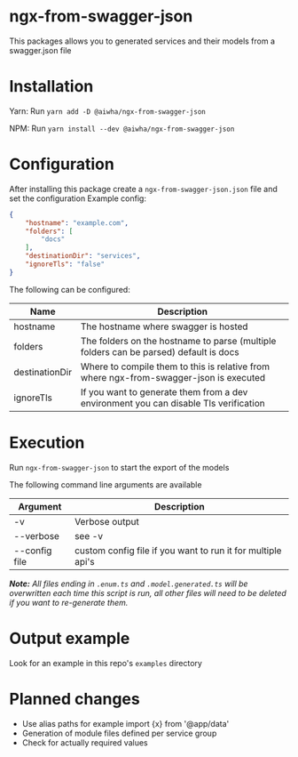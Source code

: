 # ngx-from-swagger-json

This packages allows you to generated services and their models from a swagger.json file

# Installation

Yarn: Run `yarn add -D @aiwha/ngx-from-swagger-json`

NPM:  Run `yarn install --dev @aiwha/ngx-from-swagger-json`

# Configuration

After installing this package create a `ngx-from-swagger-json.json` file and set the configuration
Example config:
```json
{
	"hostname": "example.com",
	"folders": [
		"docs"
	],
	"destinationDir": "services",
	"ignoreTls": "false"
}
```

The following can be configured:

| Name | Description |
|----------|-------------|
| hostname | The hostname where swagger is hosted |
| folders | The folders on the hostname to parse (multiple folders can be parsed) default is docs |
| destinationDir | Where to compile them to this is relative from where ngx-from-swagger-json is executed |
| ignoreTls | If you want to generate them from a dev environment you can disable Tls verification |

# Execution

Run `ngx-from-swagger-json` to start the export of the models

The following command line arguments are available

| Argument | Description |
|----------|-------------|
| -v | Verbose output |
| --verbose | see -v |
| --config file | custom config file if you want to run it for multiple api's |

***Note:** All files ending in `.enum.ts` and `.model.generated.ts` will be overwritten each time this script is run, all other files will need to be deleted if you want to re-generate them.*

# Output example

Look for an example in this repo's `examples` directory

# Planned changes

- Use alias paths for example import {x} from '@app/data'
- Generation of module files defined per service group
- Check for actually required values

